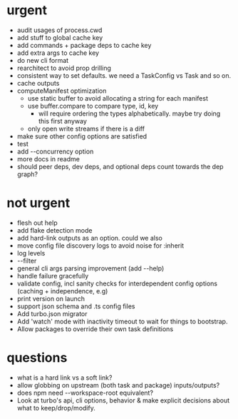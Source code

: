 # urgent

- audit usages of process.cwd
- add stuff to global cache key
- add commands + package deps to cache key
- add extra args to cache key
- do new cli format
- rearchitect to avoid prop drilling
- consistent way to set defaults. we need a TaskConfig vs Task and so on.
- cache outputs
- computeManifest optimization
  - use static buffer to avoid allocating a string for each manifest
  - use buffer.compare to compare type, id, key
    - will require ordering the types alphabetically. maybe try doing this first anyway
  - only open write streams if there is a diff
- make sure other config options are satisfied
- test
- add --concurrency option
- more docs in readme
- should peer deps, dev deps, and optional deps count towards the dep graph?

# not urgent

- flesh out help
- add flake detection mode
- add hard-link outputs as an option. could we also
- move config file discovery logs to avoid noise for :inherit
- log levels
- --filter
- general cli args parsing improvement (add --help)
- handle failure gracefully
- validate config, incl sanity checks for interdependent config options (caching + independence, e.g)
- print version on launch
- support json schema and .ts config files
- Add turbo.json migrator
- Add 'watch' mode with inactivity timeout to wait for things to bootstrap.
- Allow packages to override their own task definitions

# questions

- what is a hard link vs a soft link?
- allow globbing on upstream (both task and package) inputs/outputs?
- does npm need --workspace-root equivalent?
- Look at turbo's api, cli options, behavior & make explicit decisions about what to keep/drop/modify.
